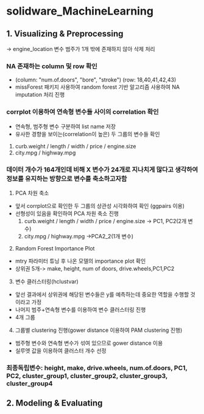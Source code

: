 # solidware_MachineLearning

## 1. Visualizing & Preprocessing

 -> engine_location 변수 범주가 1개 밖에 존재하지 않아 삭제 처리

### NA 존재하는 column 및 row 확인
  - (column: "num.of.doors", "bore", "stroke") (row: 18,40,41,42,43)
  - missForest 패키지 사용하여 random forest 기반 알고리즘 사용하여 NA imputation 처리 진행
  
### corrplot 이용하여 연속형 변수들 사이의 correlation 확인
  - 연속형, 범주형 변수 구분하여 list name 저장
  - 유사한 경향을 보이는(correlation이 높은) 두 그룹의 변수들 확인
   1. curb.weight / length / width / price / engine.size
   2. city.mpg / highway.mpg
  
  
### 데이터 개수가 164개인데 비해 X 변수가 24개로 지나치게 많다고 생각하여 정보를 유지하는 방향으로 변수를 축소하고자함
 
  1. PCA 차원 축소
  - 앞서 corrplot으로 확인한 두 그룹의 상관성 시각화하여 확인 (ggpairs 이용)
  - 선형성이 있음을 확인하여 PCA 차원 축소 진행
    1. curb.weight / length / width / price / engine.size -> PC1, PC2(2개 변수)
    2. city.mpg / highway.mpg ->PCA2_2(1개 변수)
    
  2. Random Forest Importance Plot
   - mtry 파라미터 튜닝 후 나온 모델의 importance plot 확인
   - 상위권 5개-> make, height, num of doors, drive.wheels,PC1,PC2 
   
  3. 변수 클러스터링(hclustvar)
   - 앞선 결과에서 상위권에 해당된 변수들은 y를 예측하는데 중요한 역할을 수행할 것이라고 가정
   - 나머지 범주+연속형 변수를 이용하여 변수 클러스터링 진행
   - 4개 그룹
   
  4. 그룹별 clustering 진행(gower distance 이용하여 PAM clustering 진행)
   - 범주형 변수와 연속형 변수가 섞여 있으므로 gower distance 이용
   - 실루엣 값을 이용하여 클러스터 개수 선정
   
  ### 최종독립변수: height, make, drive.wheels, num.of.doors, PC1, PC2, cluster_group1, cluster_group2, cluster_group3, cluster_group4
  
 
 
## 2. Modeling & Evaluating
